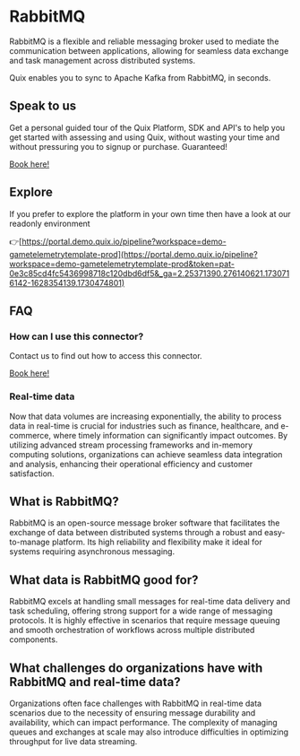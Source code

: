 <!-- START MARKDOWN -->
<!--[tech-name]-->
# RabbitMQ

<!--[blurb-about-tech]-->
RabbitMQ is a flexible and reliable messaging broker used to mediate the communication between applications, allowing for seamless data exchange and task management across distributed systems.

Quix enables you to sync to Apache Kafka <span id="to_or_from">from</span> <span id="techname">RabbitMQ</span>, in seconds.

## Speak to us

Get a personal guided tour of the Quix Platform, SDK and API's to help you get started with assessing and using Quix, without wasting your time and without pressuring you to signup or purchase. Guaranteed!

[Book here!](https://share.hsforms.com/1iW0TmZzKQMChk0lxd_tGiw4yjw2?__hstc=175542013.19c333c2ae8002be5fbc6a17a447e442.1730474801833.1730474801833.1730716142494.2&__hssc=175542013.2.1730716142494&__hsfp=3927774151)

## Explore

If you prefer to explore the platform in your own time then have a look at our readonly environment

👉[https://portal.demo.quix.io/pipeline?workspace=demo-gametelemetrytemplate-prod](https://portal.demo.quix.io/pipeline?workspace=demo-gametelemetrytemplate-prod&token=pat-0e3c85cd4fc5436998718c120dbd6df5&_ga=2.25371390.276140621.1730716142-1628354139.1730474801)

## FAQ 

### How can I use this connector?

Contact us to find out how to access this connector.

[Book here!](https://share.hsforms.com/1iW0TmZzKQMChk0lxd_tGiw4yjw2?__hstc=175542013.19c333c2ae8002be5fbc6a17a447e442.1730474801833.1730474801833.1730716142494.2&__hssc=175542013.2.1730716142494&__hsfp=3927774151)

### Real-time data

Now that data volumes are increasing exponentially, the ability to process data in real-time is crucial for industries such as finance, healthcare, and e-commerce, where timely information can significantly impact outcomes. By utilizing advanced stream processing frameworks and in-memory computing solutions, organizations can achieve seamless data integration and analysis, enhancing their operational efficiency and customer satisfaction.

## What is <span id="techname">RabbitMQ</span>?

<!--[tech-seo-text]-->
RabbitMQ is an open-source message broker software that facilitates the exchange of data between distributed systems through a robust and easy-to-manage platform. Its high reliability and flexibility make it ideal for systems requiring asynchronous messaging.

## What data is <span id="techname">RabbitMQ</span> good for?

<!--[tech-data-seo-text]-->
RabbitMQ excels at handling small messages for real-time data delivery and task scheduling, offering strong support for a wide range of messaging protocols. It is highly effective in scenarios that require message queuing and smooth orchestration of workflows across multiple distributed components.

## What challenges do organizations have with <span id="techname">RabbitMQ</span> and real-time data?

<!--[tech-challenges-seo-text]-->
Organizations often face challenges with RabbitMQ in real-time data scenarios due to the necessity of ensuring message durability and availability, which can impact performance. The complexity of managing queues and exchanges at scale may also introduce difficulties in optimizing throughput for live data streaming.
<!-- END MARKDOWN -->
